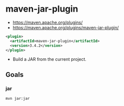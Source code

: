 # maven-jar-plugin

- <https://maven.apache.org/plugins/>
- <https://maven.apache.org/plugins/maven-jar-plugin/>

```xml
<plugin>
  <artifactId>maven-jar-plugin</artifactId>
  <version>3.4.2</version>
</plugin>
```

- Build a JAR from the current project.

## Goals

### jar

```shell
mvn jar:jar
```
